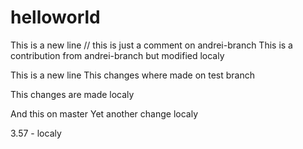 # helloworld

This is a new line // this is just a comment on andrei-branch
This is a contribution from andrei-branch but modified localy

This is a new line
This changes where made on test branch

This changes are made localy

And this on master
Yet another change localy

3.57 - localy
